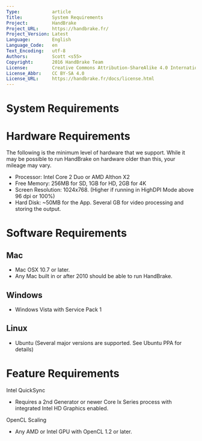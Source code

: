 ```yaml
---
Type:            article
Title:           System Requirements
Project:         HandBrake
Project_URL:     https://handbrake.fr/
Project_Version: Latest
Language:        English
Language_Code:   en
Text_Encoding:   utf-8
Authors:         Scott <s55>
Copyright:       2016 HandBrake Team
License:         Creative Commons Attribution-ShareAlike 4.0 International
License_Abbr:    CC BY-SA 4.0
License_URL:     https://handbrake.fr/docs/license.html
---
```


System Requirements
======================

# Hardware Requirements

The following is the minimum level of hardware that we support. 
While it may be possible to run HandBrake on hardware older than this, your mileage may vary.

- Processor: Intel Core 2 Duo or AMD Althon X2 
- Free Memory:  256MB for SD, 1GB for HD,  2GB for 4K
- Screen Resolution: 1024x768. (Higher if running in HighDPI Mode above 96 dpi or 100%)
- Hard Disk: ~50MB for the App.  Several GB for video processing and storing the output.

# Software Requirements
<!-- .system-mac -->
## Mac

- Mac OSX 10.7 or later.
- Any Mac built in or after 2010 should be able to run HandBrake.
<!-- /.system-mac -->

<!-- .system-win -->
## Windows
- Windows Vista with Service Pack 1

<!-- /.system-win -->

<!-- .system-lin -->
## Linux
- Ubuntu (Several major versions are supported. See Ubuntu PPA for details)
<!-- /.system-lin -->

# Feature Requirements

Intel QuickSync
- Requires a 2nd Generator or newer Core Ix Series process with integrated Intel HD Graphics enabled.

OpenCL Scaling
- Any AMD or Intel GPU with OpenCL 1.2 or later.